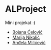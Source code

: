 # ALProject

Mini projekat :)

- [Bojana Ćelović](https://github.com/celovicb)
- [Marija Nikolić](https://github.com/marija0610)
- [Anđela Milićević](https://github.com/andjaam)
